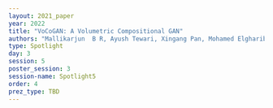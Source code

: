 ```yaml
---
layout: 2021_paper
year: 2022
title: "VoCoGAN: A Volumetric Compositional GAN"
authors: "Mallikarjun  B R, Ayush Tewari, Xingang Pan, Mohamed Elgharib and Christian Theobalt"
type: Spotlight
day: 3
session: 5
poster_session: 3
session-name: Spotlight5
order: 4
prez_type: TBD
---
```

